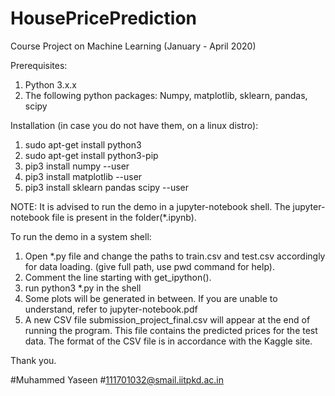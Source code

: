 # HousePricePrediction
Course Project on Machine Learning (January - April 2020)

Prerequisites:

1. Python 3.x.x
2. The following python packages:
    Numpy, matplotlib, sklearn, pandas, scipy
    
Installation (in case you do not have them, on a linux distro):
1. sudo apt-get install python3
2. sudo apt-get install python3-pip
3. pip3 install numpy --user
4. pip3 install matplotlib --user
5. pip3 install sklearn pandas scipy --user

NOTE:
It is advised to run the demo in a jupyter-notebook shell. The jupyter-notebook file is present in the folder(*.ipynb).

To run the demo in a system shell:
1. Open *.py file and change the paths to train.csv and test.csv accordingly for data loading. (give full path, use pwd command for help).
2. Comment the line starting with get_ipython().
2. run python3 *.py in the shell
3. Some plots will be generated in between. If you are unable to understand, refer to jupyter-notebook.pdf
4. A new CSV file submission_project_final.csv will appear at the end of running the program. This file contains the predicted prices for the test data. The format of the CSV file is in accordance with the Kaggle site.

Thank you.

#Muhammed Yaseen
#111701032@smail.iitpkd.ac.in
